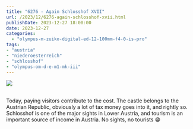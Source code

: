 ```yaml
---
title: "6276 - Again Schlosshof XVII"
url: /2023/12/6276-again-schlosshof-xvii.html
publishDate: 2023-12-27 18:00:00
date: 2023-12-27
categories:
  - "olympus-m-zuiko-digital-ed-12-100mm-f4-0-is-pro"
tags:
- "austria"
- "niederoesterreich"
- "schlosshof"
- "olympus-om-d-e-m1-mk-iii"
---
```

<div class="container">
<div class="center"><a target="_blank" href="https://d25zfm9zpd7gm5.cloudfront.net/1200x1200/20200614_122033_lr.jpg"><img class="webfeedsFeaturedVisual" src="https://d25zfm9zpd7gm5.cloudfront.net/0600x0600/2020/20200614_122033_lr.jpg" /></a></div>
</div>
<br />

Today, paying visitors contribute to the cost. The castle
belongs to the Austrian Republic, obviously a lot of tax
money goes into it, and rightly so. Schlosshof is one of the
major sights in Lower Austria, and tourism is an important
source of income in Austria. No sights, no tourists :grin:
